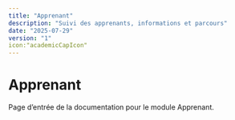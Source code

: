 ```yaml
---
title: "Apprenant"
description: "Suivi des apprenants, informations et parcours"
date: "2025-07-29"
version: "1"
icon:"academicCapIcon"
---
```


# Apprenant

Page d’entrée de la documentation pour le module Apprenant.
